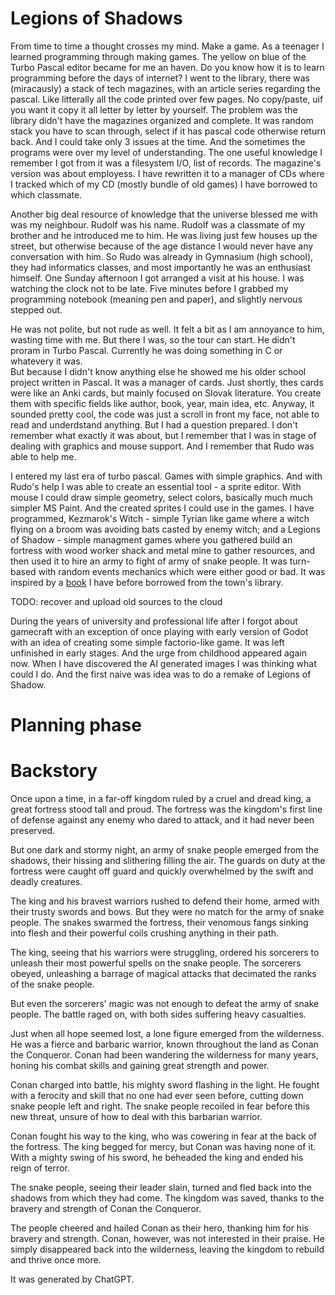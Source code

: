 # Legions of Shadows

From time to time a thought crosses my mind. Make a game. As a teenager I
learned programming through making games. The yellow on blue of the Turbo Pascal
editor became for me an haven. Do you know how it is to learn programming before
the days of internet? I went to the library, there was (miracausly) a stack of
tech magazines, with an article series regarding the pascal. Like litterally all
the code printed over few pages. No copy/paste, uif you want it copy it all
letter by letter by yourself. The problem was the library didn't have the
magazines organized and complete. It was random stack you have to scan through,
select if it has pascal code otherwise return back. And I could take only 3
issues at the time. And the sometimes the programs were over my level of
understanding. The one useful knowledge I remember I got from it was a
filesystem I/O, list of records. The magazine's version was about employess. I
have rewritten it to a manager of CDs where I tracked which of my CD (mostly
bundle of old games) I have borrowed to which classmate.

Another big deal resource of knowledge that the universe blessed me with was my
neighbour. Rudolf was his name. Rudolf was a classmate of my brother and he
introduced me to him. He was living just few houses up the street, but otherwise
because of the age distance I would never have any conversation with him. So
Rudo was already in Gymnasium (high school), they had informatics classes, and
most importantly he was an enthusiast himself. One Sunday afternoon I got
arranged a visit at his house. I was watching the clock not to be late. Five
minutes before I grabbed my programming notebook (meaning pen and paper), and
slightly nervous stepped out.

He was not polite, but not rude as well. It felt a bit as I am annoyance to him,
wasting time with me. But there I was, so the tour can start. He didn't proram
in Turbo Pascal. Currently he was doing something in C or whatevery it was.\
But because I didn't know anything else he showed me his older school project written
in Pascal. It was a manager of cards. Just shortly, thes cards were like an Anki
cards, but mainly focused on Slovak literature. You create them with specific fields
like author, book, year, main idea, etc. Anyway, it sounded pretty cool, the code
was just a scroll in front my face, not able to read and underdstand anything. But
I had a question prepared. I don't remember what exactly it was about, but I remember
that I was in stage of dealing with graphics and mouse support. And I remember that
Rudo was able to help me.

I entered my last era of turbo pascal. Games with simple graphics. And with
Rudo's help I was able to create an essential tool - a sprite editor. With mouse
I could draw simple geometry, select colors, basically much much simpler MS
Paint. And the created sprites I could use in the games. I have programmed,
Kezmarok's Witch - simple Tyrian like game where a witch flying on a broom was
avoiding bats casted by enemy witch; and a Legions of Shadow - simple managment
games where you gathered build an fortress with wood worker shack and metal mine
to gather resources, and then used it to hire an army to fight of army of snake
people. It was turn-based with random events mechanics which were either good or
bad. It was inspired by a
[book](https://www.goodreads.com/book/show/42388646-the-shadow-kingdom) I have
before borrowed from the town's library.

TODO: recover and upload old sources to the cloud

During the years of university and professional life after I forgot about
gamecraft with an exception of once playing with early version of Godot with an
idea of creating some simple factorio-like game. It was left unfinished in early
stages. And the urge from childhood appeared again now. When I have discovered
the AI generated images I was thinking what could I do. And the first naive was
idea was to do a remake of Legions of Shadow.

# Planning phase

# Backstory

Once upon a time, in a far-off kingdom ruled by a cruel and dread king, a great
fortress stood tall and proud. The fortress was the kingdom's first line of
defense against any enemy who dared to attack, and it had never been preserved.

But one dark and stormy night, an army of snake people emerged from the shadows,
their hissing and slithering filling the air. The guards on duty at the fortress
were caught off guard and quickly overwhelmed by the swift and deadly creatures.

The king and his bravest warriors rushed to defend their home, armed with their
trusty swords and bows. But they were no match for the army of snake people. The
snakes swarmed the fortress, their venomous fangs sinking into flesh and their
powerful coils crushing anything in their path.

The king, seeing that his warriors were struggling, ordered his sorcerers to
unleash their most powerful spells on the snake people. The sorcerers obeyed,
unleashing a barrage of magical attacks that decimated the ranks of the snake
people.

But even the sorcerers' magic was not enough to defeat the army of snake people.
The battle raged on, with both sides suffering heavy casualties.

Just when all hope seemed lost, a lone figure emerged from the wilderness. He
was a fierce and barbaric warrior, known throughout the land as Conan the
Conqueror. Conan had been wandering the wilderness for many years, honing his
combat skills and gaining great strength and power.

Conan charged into battle, his mighty sword flashing in the light. He fought
with a ferocity and skill that no one had ever seen before, cutting down snake
people left and right. The snake people recoiled in fear before this new threat,
unsure of how to deal with this barbarian warrior.

Conan fought his way to the king, who was cowering in fear at the back of the
fortress. The king begged for mercy, but Conan was having none of it. With a
mighty swing of his sword, he beheaded the king and ended his reign of terror.

The snake people, seeing their leader slain, turned and fled back into the
shadows from which they had come. The kingdom was saved, thanks to the bravery
and strength of Conan the Conqueror.

The people cheered and hailed Conan as their hero, thanking him for his bravery
and strength. Conan, however, was not interested in their praise. He simply
disappeared back into the wilderness, leaving the kingdom to rebuild and thrive
once more.

It was generated by ChatGPT.

